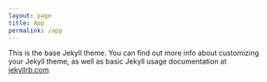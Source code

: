 ```yaml
---
layout: page
title: App
permalink: /app
---
```


This is the base Jekyll theme. You can find out more info about customizing your Jekyll theme, as well as basic Jekyll usage documentation at [jekyllrb.com](https://jekyllrb.com/)

